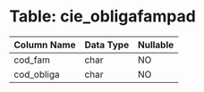# Table: cie_obligafampad

| Column Name | Data Type | Nullable |
|-------------|-----------|----------|
| cod_fam | char | NO |
| cod_obliga | char | NO |
